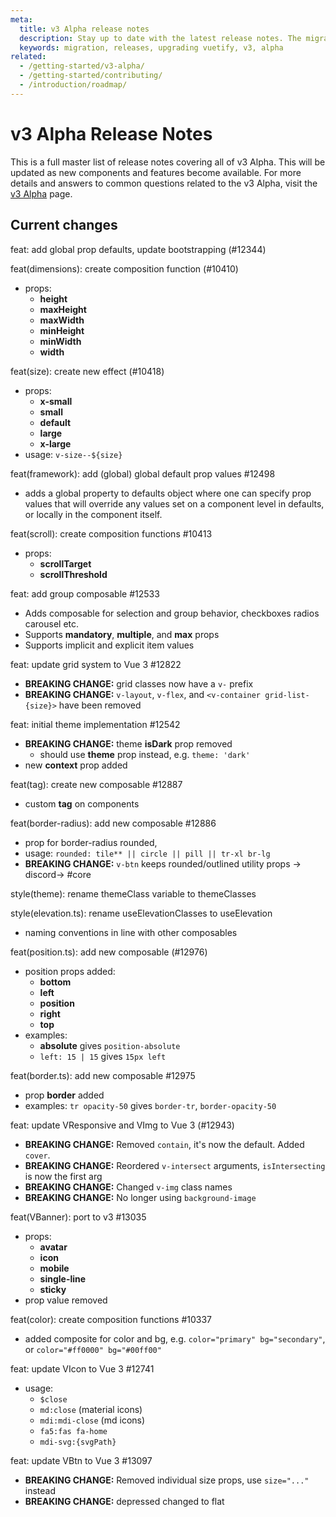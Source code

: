 ```yaml
---
meta:
  title: v3 Alpha release notes
  description: Stay up to date with the latest release notes. The migration guides will also help you migrate applications though major releases.
  keywords: migration, releases, upgrading vuetify, v3, alpha
related:
  - /getting-started/v3-alpha/
  - /getting-started/contributing/
  - /introduction/roadmap/
---
```


# v3 Alpha Release Notes

This is a full master list of release notes covering all of v3 Alpha. This will be updated as new components and features become available. For more details and answers to common questions related to the v3 Alpha, visit the [v3 Alpha](/getting-started/v3-alpha/) page.

## Current changes

feat: add global prop defaults, update bootstrapping (#12344)

feat(dimensions): create composition function (#10410)

- props:
  - **height**
  - **maxHeight**
  - **maxWidth**
  - **minHeight**
  - **minWidth**
  - **width**

feat(size): create new effect (#10418)

- props:
  - **x-small**
  - **small**
  - **default**
  - **large**
  - **x-large**
- usage: `v-size--${size}`

feat(framework): add (global) global default prop values #12498

- adds a global property to defaults object where one can specify prop values that will override any values set on a component level in defaults, or locally in the component itself.

feat(scroll): create composition functions #10413

- props:
  - **scrollTarget**
  - **scrollThreshold**

feat: add group composable #12533

- Adds composable for selection and group behavior, checkboxes radios carousel etc.
- Supports **mandatory**, **multiple**, and **max** props
- Supports implicit and explicit item values

feat: update grid system to Vue 3 #12822

- **BREAKING CHANGE:** grid classes now have a `v-` prefix
- **BREAKING CHANGE:** `v-layout`, `v-flex`, and `<v-container grid-list-{size}>` have been removed

feat: initial theme implementation #12542

- **BREAKING CHANGE:** theme **isDark** prop removed
  - should use **theme** prop instead, e.g. `theme: 'dark'`
- new **context** prop added

feat(tag): create new composable #12887

- custom **tag** on components

feat(border-radius): add new composable #12886

- prop for border-radius rounded,
- usage: `rounded: tile** || circle || pill || tr-xl br-lg`
- **BREAKING CHANGE:** `v-btn` keeps rounded/outlined utility props -> discord-> #core

style(theme): rename themeClass variable to themeClasses

style(elevation.ts): rename useElevationClasses to useElevation

- naming conventions in line with other composables

feat(position.ts): add new composable (#12976)

- position props added:
  - **bottom**
  - **left**
  - **position**
  - **right**
  - **top**
- examples:
  - **absolute** gives `position-absolute`
  - `left: 15 | 15` gives `15px left`

feat(border.ts): add new composable #12975

- prop **border** added
- examples: `tr opacity-50` gives `border-tr`, `border-opacity-50`

feat: update VResponsive and VImg to Vue 3 (#12943)

- **BREAKING CHANGE:** Removed `contain`, it's now the default. Added `cover`.
- **BREAKING CHANGE:** Reordered `v-intersect` arguments, `isIntersecting` is now the first arg
- **BREAKING CHANGE:** Changed `v-img` class names
- **BREAKING CHANGE:** No longer using `background-image`

feat(VBanner): port to v3 #13035

- props:
  - **avatar**
  - **icon**
  - **mobile**
  - **single-line**
  - **sticky**
- prop value removed

feat(color): create composition functions #10337

- added composite for color and bg, e.g. `color="primary" bg="secondary"`, or `color="#ff0000" bg="#00ff00"`

feat: update VIcon to Vue 3 #12741

- usage:
  - `$close`
  - `md:close` (material icons)
  - `mdi:mdi-close` (md icons)
  - `fa5:fas fa-home`
  - `mdi-svg:{svgPath}`

feat: update VBtn to Vue 3 #13097

- **BREAKING CHANGE:** Removed individual size props, use `size="..."` instead
- **BREAKING CHANGE:** depressed changed to flat

<backmatter />

